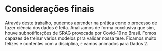 # Considerações finais

Através deste trabalho, pudemos aprender na prática como o processo de fazer
ciência dos dados é feita. Analisamos de forma conclusiva que sim, houve
subnotificações de SRAG provocada por Covid-19 no Brasil. Fomos capazes de
treinar vários modelos para validar nossa tese. Ficamos muito felizes e
contentes com a disciplina, e vamos animados para Dados 2.
